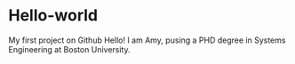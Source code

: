 # Hello-world
My first project on Github
Hello! I am Amy, pusing a PHD degree in Systems Engineering at Boston University.

